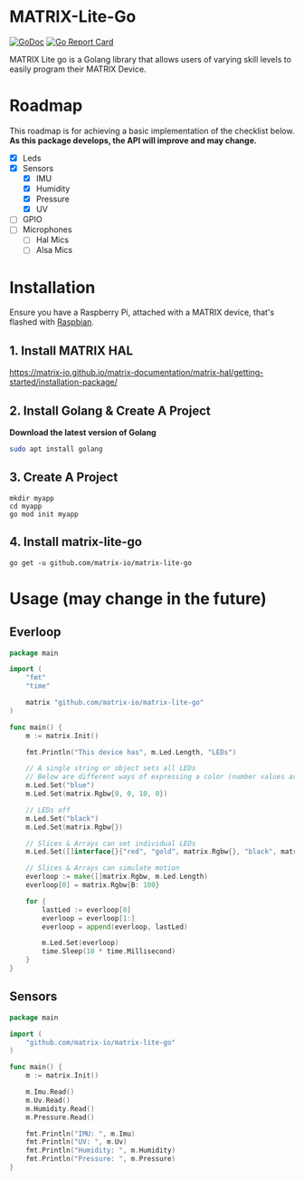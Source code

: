 # MATRIX-Lite-Go
[![GoDoc](https://godoc.org/github.com/Hermitter/fileman?status.svg)](https://godoc.org/github.com/matrix-io/matrix-lite-go)
[![Go Report Card](https://goreportcard.com/badge/github.com/matrix-io/matrix-lite-go)](https://goreportcard.com/report/github.com/matrix-io/matrix-lite-go)

MATRIX Lite go is a Golang library that allows users of varying skill levels to easily program their MATRIX Device.

# Roadmap
This roadmap is for achieving a basic implementation of the checklist below. **As this package develops, the API will improve and may change.**
- [x] Leds
- [x] Sensors
  - [x] IMU
  - [x] Humidity
  - [x] Pressure
  - [x] UV
- [ ] GPIO
- [ ] Microphones
  - [ ] Hal Mics
  - [ ] Alsa Mics

# Installation
Ensure you have a Raspberry Pi, attached with a MATRIX device, that's flashed with [Raspbian](https://www.raspberrypi.org/downloads/raspbian/).

## 1. Install MATRIX HAL
https://matrix-io.github.io/matrix-documentation/matrix-hal/getting-started/installation-package/

## 2. Install Golang & Create A Project
**Download the latest version of Golang**
```bash
sudo apt install golang
```

## 3. Create A Project
```
mkdir myapp
cd myapp
go mod init myapp
```

## 4. Install matrix-lite-go
```
go get -u github.com/matrix-io/matrix-lite-go
```

# Usage (may change in the future)

## Everloop
```go
package main

import (
	"fmt"
	"time"

	matrix "github.com/matrix-io/matrix-lite-go"
)

func main() {
	m := matrix.Init()

	fmt.Println("This device has", m.Led.Length, "LEDs")

	// A single string or object sets all LEDs
	// Below are different ways of expressing a color (number values are from 0-255)
	m.Led.Set("blue")
	m.Led.Set(matrix.Rgbw{0, 0, 10, 0})

	// LEDs off
	m.Led.Set("black")
	m.Led.Set(matrix.Rgbw{})

	// Slices & Arrays can set individual LEDs
	m.Led.Set([]interface{}{"red", "gold", matrix.Rgbw{}, "black", matrix.Rgbw{G: 255}})

	// Slices & Arrays can simulate motion
	everloop := make([]matrix.Rgbw, m.Led.Length)
	everloop[0] = matrix.Rgbw{B: 100}

	for {
		lastLed := everloop[0]
		everloop = everloop[1:]
		everloop = append(everloop, lastLed)

		m.Led.Set(everloop)
		time.Sleep(10 * time.Millisecond)
	}
}
```

## Sensors
```go
package main

import (
	"github.com/matrix-io/matrix-lite-go"
)

func main() {
	m := matrix.Init()

	m.Imu.Read()
	m.Uv.Read()
	m.Humidity.Read()
	m.Pressure.Read()

	fmt.Println("IMU: ", m.Imu)
	fmt.Println("UV: ", m.Uv)
	fmt.Println("Humidity: ", m.Humidity)
	fmt.Println("Pressure: ", m.Pressure)
}
```
